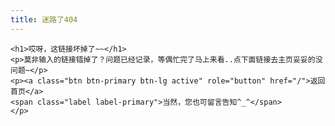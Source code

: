 ```yaml
---
title: 迷路了404
---
```

<div class="bs-example">
<div class="jumbotron">

    <h1>哎呀，这链接坏掉了~~</h1>
    <p>莫非输入的链接错掉了？问题已经记录，等偶忙完了马上来看..点下面链接去主页妥妥的没问题~</p>
    <p><a class="btn btn-primary btn-lg active" role="button" href="/">返回首页</a>
    <span class="label label-primary">当然，您也可留言告知^_^</span>
    </p>
</div></div>





